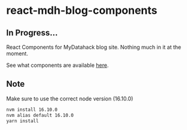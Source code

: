 # react-mdh-blog-components

## In Progress...

React Components for MyDatahack blog site. Nothing much in it at the moment.

See what components are available [here](https://mydatahack.github.io/mdh-blog-components).

## Note

Make sure to use the correct node version (16.10.0)

```bash
nvm install 16.10.0
nvm alias default 16.10.0
yarn install
```
